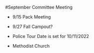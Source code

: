 #September Committee Meeting


* 9/15 Pack Meeting

* 9/27 Fall Campout?
* Police Tour Date is set for 10/11/2022

* Methodist Church
